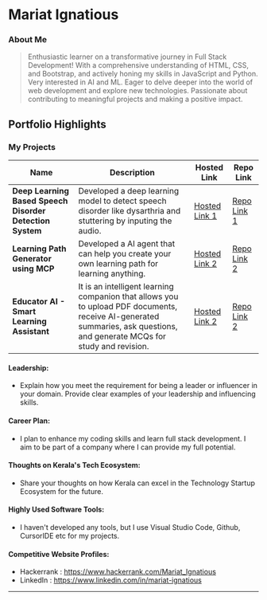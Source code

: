 # Mariat Ignatious 

### About Me

> Enthusiastic learner on a transformative journey in Full Stack Development! With a comprehensive understanding of HTML, CSS, and Bootstrap, and actively honing my skills in JavaScript and Python. Very interested in AI and ML. Eager to delve deeper into the world of web development and explore new technologies. Passionate about contributing to meaningful projects and making a positive impact.


## Portfolio Highlights

### My Projects

| Name                | Description                                                               | Hosted Link                              | Repo Link                                                      |
|---------------------|---------------------------------------------------------------------------|------------------------------------------|----------------------------------------------------------------|
| **Deep Learning Based Speech Disorder Detection System**  |    Developed a deep learning model to detect speech disorder like dysarthria and stuttering by inputing the audio.                                             | [Hosted Link 1](https://example.com)    | [Repo Link 1](https://github.com/username/project1)             |
| **Learning Path Generator using MCP**  |Developed a AI agent that can help you create your own learning path for learning anything.                                              | [Hosted Link 2](https://example.com)    | [Repo Link 2](https://github.com/username/project2)             |
| **Educator AI - Smart Learning Assistant**  |  It is an intelligent learning companion that allows you to upload PDF documents, receive AI-generated summaries, ask questions, and generate MCQs for study and revision.                                              | [Hosted Link 2](https://example.com)    | [Repo Link 2](https://github.com/username/project2)             |


#### Leadership:

- Explain how you meet the requirement for being a leader or influencer in your domain. Provide clear examples of your leadership and influencing skills.

#### Career Plan:

- I plan to enhance my coding skills and learn full stack development. I aim to be part of a company where I can provide my full potential.

#### Thoughts on Kerala's Tech Ecosystem:

- Share your thoughts on how Kerala can excel in the Technology Startup Ecosystem for the future.

#### Highly Used Software Tools:

- I haven't developed any tools, but I use Visual Studio Code, Github, CursorIDE etc for my projects.

#### Competitive Website Profiles:

- Hackerrank : https://www.hackerrank.com/Mariat_Ignatious
- LinkedIn : https://www.linkedin.com/in/mariat-ignatious

---
